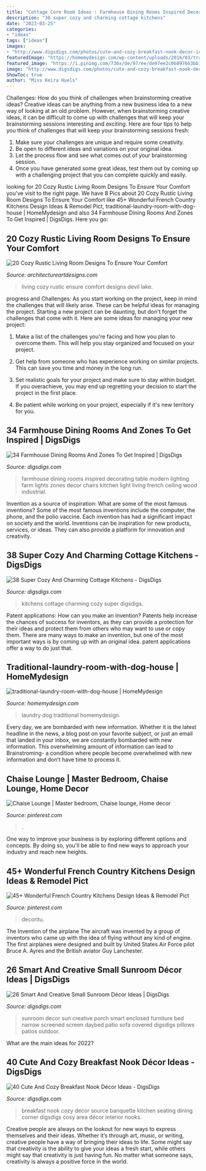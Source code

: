 ```yaml
---
title: "Cottage Core Room Ideas : Farmhouse Dining Rooms Inspired Decorating Table Modern Lighting Farm Lights Zones Decor Chairs Kitchen Light Living French Ceiling Wood Industrial"
description: "38 super cozy and charming cottage kitchens"
date: "2023-03-25"
categories:
- "ideas"
tags: ["ideas"]
images:
- "http://www.digsdigs.com/photos/cute-and-cozy-breakfast-nook-decor-ideas-21-554x752.jpg"
featuredImage: "https://homemydesign.com/wp-content/uploads/2016/03/traditional-laundry-room-with-dog-house.jpg"
featured_image: "https://i.pinimg.com/736x/de/97/ee/de97ee2c0b897663bb104662d57f1038--chaise-lounges-master-bedroom.jpg"
image: "http://www.digsdigs.com/photos/cute-and-cozy-breakfast-nook-decor-ideas-21-554x752.jpg"
ShowToc: true
author: "Miss Keira Huels"
---
```



Challenges: How do you think of challenges when brainstorming creative ideas?
Creative ideas can be anything from a new business idea to a new way of looking at an old problem. However, when brainstorming creative ideas, it can be difficult to come up with challenges that will keep your brainstorming sessions interesting and exciting. Here are four tips to help you think of challenges that will keep your brainstorming sessions fresh: 
1) Make sure your challenges are unique and require some creativity.
2) Be open to different ideas and variations on your original idea.
3) Let the process flow and see what comes out of your brainstorming session.
4) Once you have generated some great ideas, test them out by coming up with a challenging project that you can complete quickly and easily.

	

		
looking for 20 Cozy Rustic Living Room Designs To Ensure Your Comfort you've visit to the right page. We have 8 Pics about 20 Cozy Rustic Living Room Designs To Ensure Your Comfort like 45+ Wonderful French Country Kitchens Design Ideas &amp; Remodel Pict, traditional-laundry-room-with-dog-house | HomeMydesign and also 34 Farmhouse Dining Rooms And Zones To Get Inspired | DigsDigs. Here you go:
		
    
## 20 Cozy Rustic Living Room Designs To Ensure Your Comfort

<img loading=lazy src="https://www.architectureartdesigns.com/wp-content/uploads/2015/01/20-Cozy-Rustic-Living-Room-Designs-To-Ensure-Your-Comfort-6-630x945.jpg" onerror="this.onerror=null;this.src='https://tse2.mm.bing.net/th?id=OIP.yelBldwJ2WbNgw67TlhwdwHaLH&amp;pid=15.1';" alt="20 Cozy Rustic Living Room Designs To Ensure Your Comfort">

_Source: architectureartdesigns.com_

>living cozy rustic ensure comfort designs devil lake. 

	

progress and Challenges: As you start working on the project, keep in mind the challenges that will likely arise. These can be helpful ideas for managing the project.
Starting a new project can be daunting, but don't forget the challenges that come with it. Here are some ideas for managing your new project:
1. Make a list of the challenges you're facing and how you plan to overcome them. This will help you stay organized and focused on your project.

2. Get help from someone who has experience working on similar projects. This can save you time and money in the long run.

3. Set realistic goals for your project and make sure to stay within budget. If you overachieve, you may end up regretting your decision to start the project in the first place.

4. Be patient while working on your project, especially if it's new territory for you.

    
## 34 Farmhouse Dining Rooms And Zones To Get Inspired | DigsDigs

<img loading=lazy src="http://www.digsdigs.com/photos/farmhouse-dining-rooms-and-zones-to-get-inspired-11.jpg" onerror="this.onerror=null;this.src='https://tse4.mm.bing.net/th?id=OIP.0UkNeAHONNFLXa_L6zPylQHaLH&amp;pid=15.1';" alt="34 Farmhouse Dining Rooms And Zones To Get Inspired | DigsDigs">

_Source: digsdigs.com_

>farmhouse dining rooms inspired decorating table modern lighting farm lights zones decor chairs kitchen light living french ceiling wood industrial. 

	

Invention as a source of inspiration: What are some of the most famous inventions?
Some of the most famous inventions include the computer, the phone, and the polio vaccine. Each invention has had a significant impact on society and the world. Inventions can be inspiration for new products, services, or ideas. They can also provide a platform for innovation and creativity.

    
## 38 Super Cozy And Charming Cottage Kitchens - DigsDigs

<img loading=lazy src="https://www.digsdigs.com/photos/super-cozy-and-charming-cottage-kitchens-17.jpg" onerror="this.onerror=null;this.src='https://tse2.mm.bing.net/th?id=OIP.LbxlANO-ro52DXU-o2kdzgHaLB&amp;pid=15.1';" alt="38 Super Cozy And Charming Cottage Kitchens - DigsDigs">

_Source: digsdigs.com_

>kitchens cottage charming cozy super digsdigs. 

	

Patent applications: How can you make an invention?
Patents help increase the chances of success for inventors, as they can provide a protection for their ideas and protect them from others who may want to use or copy them. There are many ways to make an invention, but one of the most important ways is by coming up with an original idea. patent applications offer a way to do just that.

    
## Traditional-laundry-room-with-dog-house | HomeMydesign

<img loading=lazy src="https://homemydesign.com/wp-content/uploads/2016/03/traditional-laundry-room-with-dog-house.jpg" onerror="this.onerror=null;this.src='https://tse1.mm.bing.net/th?id=OIP.PbxowmtQQSD_ljfFcvXGLAHaKS&amp;pid=15.1';" alt="traditional-laundry-room-with-dog-house | HomeMydesign">

_Source: homemydesign.com_

>laundry dog traditional homemydesign. 

	

Every day, we are bombarded with new information. Whether it is the latest headline in the news, a blog post on your favorite subject, or just an email that landed in your inbox, we are constantly bombarded with new information. This overwhelming amount of information can lead to Brainstroming- a condition where people become overwhelmed with new information and don’t have time to process it.

    
## Chaise Lounge | Master Bedroom, Chaise Lounge, Home Decor

<img loading=lazy src="https://i.pinimg.com/736x/de/97/ee/de97ee2c0b897663bb104662d57f1038--chaise-lounges-master-bedroom.jpg" onerror="this.onerror=null;this.src='https://tse2.mm.bing.net/th?id=OIP.qjTv1CYpfD7_vFRdwUAbTgHaJ3&amp;pid=15.1';" alt="Chaise Lounge | Master bedroom, Chaise lounge, Home decor">

_Source: pinterest.com_

>. 

	

One way to improve your business is by exploring different options and concepts. By doing so, you'll be able to find new ways to approach your industry and reach new heights.

    
## 45+ Wonderful French Country Kitchens Design Ideas &amp; Remodel Pict

<img loading=lazy src="https://i.pinimg.com/736x/87/15/79/871579d753410754cec1f77f7f5bbab8.jpg" onerror="this.onerror=null;this.src='https://tse4.mm.bing.net/th?id=OIP.lP-zayuMtp7-QimTFjsRygHaJ3&amp;pid=15.1';" alt="45+ Wonderful French Country Kitchens Design Ideas &amp; Remodel Pict">

_Source: pinterest.com_

>decoritu. 

	

The Invention of the airplane
The aircraft was invented by a group of inventors who came up with the idea of flying without any kind of engine. The first airplanes were designed and built by United States Air Force pilot Bruce A. Ayres and the British aviator Guy Lanchester.

    
## 26 Smart And Creative Small Sunroom Décor Ideas | DigsDigs

<img loading=lazy src="http://www.digsdigs.com/photos/smart-and-creative-small-sunroom-decor-ideas-12.jpg" onerror="this.onerror=null;this.src='https://tse1.mm.bing.net/th?id=OIP.YoAVPmDd3nJsQpLjkde0eQHaJ4&amp;pid=15.1';" alt="26 Smart And Creative Small Sunroom Décor Ideas | DigsDigs">

_Source: digsdigs.com_

>sunroom decor sun creative porch smart enclosed furniture bed narrow screened screen daybed patio sofa covered digsdigs pillows patios outdoor. 

	

What are the main ideas for 2022?
 

    
## 40 Cute And Cozy Breakfast Nook Décor Ideas - DigsDigs

<img loading=lazy src="http://www.digsdigs.com/photos/cute-and-cozy-breakfast-nook-decor-ideas-21-554x752.jpg" onerror="this.onerror=null;this.src='https://tse3.mm.bing.net/th?id=OIP.qSSKoVFK7UwY9eIkEQrSeQHaKD&amp;pid=15.1';" alt="40 Cute And Cozy Breakfast Nook Décor Ideas - DigsDigs">

_Source: digsdigs.com_

>breakfast nook cozy decor source banquette kitchen seating dining corner digsdigs cosy area décor interior nooks. 

	

Creative people are always on the lookout for new ways to express themselves and their ideas. Whether it’s through art, music, or writing, creative people have a way of bringing their ideas to life. Some might say that creativity is the ability to give your ideas a fresh start, while others might say that creativity is just having fun. No matter what someone says, creativity is always a positive force in the world.

